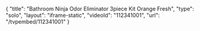 {
    "title": "Bathroom Ninja Odor Eliminator 3piece Kit  Orange Fresh",
    "type": "solo",
    "layout": "iframe-static",
    "videoId": "112341001",
    "url": "\/tvpembed\/112341001"
}